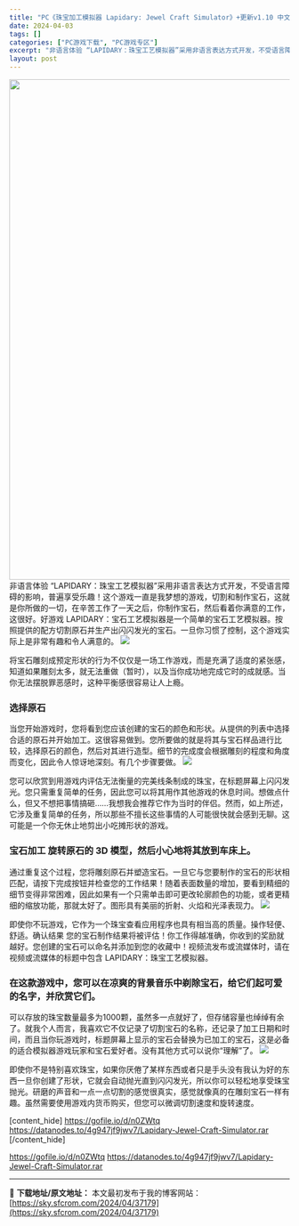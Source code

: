 ```yaml
---
title: "PC《珠宝加工模拟器 Lapidary: Jewel Craft Simulator》+更新v1.10 中文 701M"
date: 2024-04-03
tags: []
categories: ["PC游戏下载", "PC游戏专区"]
excerpt: "非语言体验 “LAPIDARY：珠宝工艺模拟器”采用非语言表达方式开发，不受语言障碍的影响，普遍享受乐趣！这个游戏一直是我梦想的游戏，切割和制作宝石，这就是你所做的一切，在辛苦工作了一天之后，你制作宝石，然后看着你满意的工作，这很好。好游戏 LAPIDARY：宝石工艺模拟器是一个简单的宝石工艺模拟器&hellip;"
layout: post
---
```


<img class="size-full wp-image-37180 aligncenter" src="https://sky.sfcrom.com/wp-content/uploads/2024/04/2024040306570522.webp" alt="" width="600" height="900" />
非语言体验 “LAPIDARY：珠宝工艺模拟器”采用非语言表达方式开发，不受语言障碍的影响，普遍享受乐趣！这个游戏一直是我梦想的游戏，切割和制作宝石，这就是你所做的一切，在辛苦工作了一天之后，你制作宝石，然后看着你满意的工作，这很好。好游戏 LAPIDARY：宝石工艺模拟器是一个简单的宝石工艺模拟器。按照提供的配方切割原石并生产出闪闪发光的宝石。一旦你习惯了控制，这个游戏实际上是非常有趣和令人满意的。

<img src="https://sky.sfcrom.com/wp-content/uploads/2024/04/20240403145953-7af87.jpeg" />

将宝石雕刻成预定形状的行为不仅仅是一场工作游戏，而是充满了适度的紧张感，知道如果雕刻太多，就无法重做（暂时），以及当你成功地完成它时的成就感。当你无法摆脱罪恶感时，这种平衡感很容易让人上瘾。
<h3>选择原石</h3>
当您开始游戏时，您将看到您应该创建的宝石的颜色和形状。从提供的列表中选择合适的原石并开始加工。这很容易做到。您所要做的就是将其与宝石样品进行比较，选择原石的颜色，然后对其进行造型。细节的完成度会根据雕刻的程度和角度而变化，因此令人惊讶地深刻。有几个步骤要做。

<img src="https://sky.sfcrom.com/wp-content/uploads/2024/04/20240403145954-ed810.jpeg" />

您可以欣赏到用游戏内评估无法衡量的完美线条制成的珠宝，在标题屏幕上闪闪发光。您只需重复简单的任务，因此您可以将其用作其他游戏的休息时间。想做点什么，但又不想把事情搞砸……我想我会推荐它作为当时的伴侣。然而，如上所述，它涉及重复简单的任务，所以那些不擅长这些事情的人可能很快就会感到无聊。这可能是一个你无休止地剪出小吃摊形状的游戏。
<h3>宝石加工 旋转原石的 3D 模型，然后小心地将其放到车床上。</h3>
通过重复这个过程，您将雕刻原石并塑造宝石。一旦它与您要制作的宝石的形状相匹配，请按下完成按钮并检查您的工作结果！随着表面数量的增加，要看到精细的细节变得非常困难，因此如果有一个只需单击即可更改轮廓颜色的功能，或者更精细的缩放功能，那就太好了。图形具有美丽的折射、火焰和光泽表现力。

<img src="https://sky.sfcrom.com/wp-content/uploads/2024/04/20240403145959-d1413.jpeg" />

即使你不玩游戏，它作为一个珠宝查看应用程序也具有相当高的质量。操作轻便、舒适。确认结果 您的宝石制作结果将被评估！你工作得越准确，你收到的奖励就越好。您创建的宝石可以命名并添加到您的收藏中！视频流发布或流媒体时，请在视频或流媒体的标题中包含 LAPIDARY：珠宝工艺模拟器。
<h3>在这款游戏中，您可以在凉爽的背景音乐中剃除宝石，给它们起可爱的名字，并欣赏它们。</h3>
可以存放的珠宝数量最多为1000颗，虽然多一点就好了，但存储容量也绰绰有余了。就我个人而言，我喜欢它不仅记录了切割宝石的名称，还记录了加工日期和时间，而且当你玩游戏时，标题屏幕上显示的宝石会替换为已加工的宝石，这是必备的适合模拟器游戏玩家和宝石爱好者。没有其他方式可以说你“理解”了。

<img src="https://sky.sfcrom.com/wp-content/uploads/2024/04/20240403145959-a6d93.jpeg" />

即使你不是特别喜欢珠宝，如果你厌倦了某样东西或者只是手头没有我认为好的东西一旦你创建了形状，它就会自动抛光直到闪闪发光，所以你可以轻松地享受珠宝抛光。研磨的声音和一点一点切割的感觉很真实，感觉就像真的在雕刻宝石一样有趣。虽然需要使用游戏内货币购买，但您可以微调切割速度和旋转速度。

[content_hide]
https://gofile.io/d/n0ZWtq
https://datanodes.to/4g947jf9jwv7/Lapidary-Jewel-Craft-Simulator.rar
[/content_hide]

<!--wechatfans start-->
https://gofile.io/d/n0ZWtq
https://datanodes.to/4g947jf9jwv7/Lapidary-Jewel-Craft-Simulator.rar
<!--wechatfans end-->

---
📖 **下载地址/原文地址：** 本文最初发布于我的博客网站：[https://sky.sfcrom.com/2024/04/37179](https://sky.sfcrom.com/2024/04/37179)
